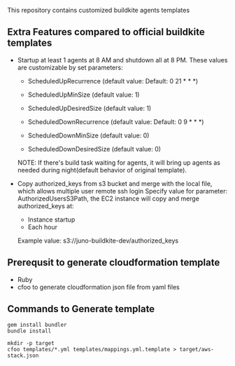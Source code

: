 This repository contains customized buildkite agents templates

## Extra Features compared to official buildkite templates
- Startup at least 1 agents at 8 AM and shutdown all at 8 PM. These values are customizable by set parameters: 
  - ScheduledUpRecurrence (default value: Default: 0 21 * * *)
  - ScheduledUpMinSize (default value: 1)
  - ScheduledUpDesiredSize (default value: 1)
  
  - ScheduledDownRecurrence (default value: Default: 0 9 * * *)
  - ScheduledDownMinSize (default value: 0)
  - ScheduledDownDesiredSize (default value: 0)
  
  NOTE: If there's build task waiting for agents, it will bring up agents as needed during night(default behavior of original template).
  
- Copy authorized_keys from s3 bucket and merge with the local file, which allows multiple user remote ssh login
  Specify value for parameter: AuthorizedUsersS3Path, the EC2 instance will copy and merge authorized_keys at:
  - Instance startup
  - Each hour
  
  Example value: s3://juno-buildkite-dev/authorized_keys

## Prerequsit to generate cloudformation template 
- Ruby
- cfoo to generate cloudformation json file from yaml files

## Commands to Generate template
    gem install bundler
    bundle install

    mkdir -p target
    cfoo templates/*.yml templates/mappings.yml.template > target/aws-stack.json
    
